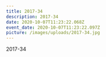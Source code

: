 ```yaml
---
title: 2017-34
description: 2017-34
date: 2020-10-07T11:23:22.068Z
event_date: 2020-10-07T11:23:22.097Z
picture: /images/uploads/2017-34.jpg
---
```

2017-34